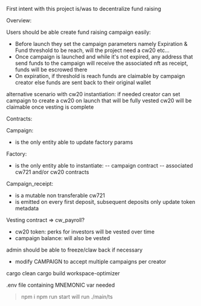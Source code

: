 First intent with this project is/was to decentralize fund raising

Overview:

Users should be able create fund raising campaign easily:

- Before launch they set the campaign parameters namely Expiration & Fund threshold to be reach, will the project need a cw20 etc...
- Once campaign is launched and while it's not expired, any address that send funds to the campaign will receive the associated nft as receipt, funds will be escrowed there <!-- TODO add some emergency exit -->
- On expiration, if threshold is reach funds are claimable by campaign creator <!-- ?! TODO add cw3 as anti rug pollicy ?! -->
  else funds are sent back to their original wallet <!-- TODO might be costly gas wise shall user claim their refund instead -->

alternative scenario with cw20 instantiation:
if needed creator can set campaign to create a cw20 on launch that will be fully vested
cw20 will be claimable once vesting is complete

<!-- using merkleroot approach might be a good idea there -->

Contracts:

Campaign:

- is the only entity able to update factory params

Factory:

- is the only entity able to instantiate:
  -- campaign contract
  -- associated cw721 and/or cw20 contracts

Campaign_receipt:

- is a mutable non transferable cw721
- is emitted on every first deposit, subsequent deposits only update token metadata

Vesting contract => cw_payroll?

- cw20 token: perks for investors will be vested over time
- campaign balance: will also be vested

admin should be able to freeze/claw back if necessary

<!-- TODOs -->

- modify CAMPAIGN to accept multiple campaigns per creator

<!-- compile contracts -->

cargo clean
cargo build
workspace-optimizer

<!-- TS testing -->

.env file containing MNEMONIC var needed

> npm i
> npm run start will run ./main/ts
